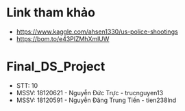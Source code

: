 # Link tham khảo
- https://www.kaggle.com/ahsen1330/us-police-shootings
- https://bom.to/e43PlZMhXmlUW


# Final_DS_Project
- STT: 10
- MSSV: 18120621 - Nguyễn Đức Trực - trucnguyen13
- MSSV: 18120591 - Nguyễn Đăng Trung Tiến - tien238lnd

